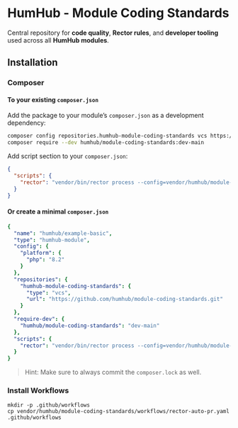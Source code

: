 # HumHub - Module Coding Standards

Central repository for **code quality**, **Rector rules**, and **developer tooling** used across all **HumHub modules**.

## Installation

### Composer 

#### To your existing `composer.json`

Add the package to your module’s `composer.json` as a development dependency:

```bash
composer config repositories.humhub-module-coding-standards vcs https://github.com/humhub/module-coding-standards.git
composer require --dev humhub/module-coding-standards:dev-main
```

Add script section to your `composer.json`:

```json
{
  "scripts": {
    "rector": "vendor/bin/rector process --config=vendor/humhub/module-coding-standards/rector.php"
  }
}
```

#### Or create a minimal `composer.json`

```yaml
{
  "name": "humhub/example-basic",
  "type": "humhub-module",
  "config": {
    "platform": {
      "php": "8.2"
    }
  },
  "repositories": {
    "humhub-module-coding-standards": {
      "type": "vcs",
      "url": "https://github.com/humhub/module-coding-standards.git"
    }
  },
  "require-dev": {
    "humhub/module-coding-standards": "dev-main"
  },
  "scripts": {
    "rector": "vendor/bin/rector process --config=vendor/humhub/module-coding-standards/rector.php"
  }
}
```

> Hint: Make sure to always commit the `composer.lock` as well.

### Install Workflows

```
mkdir -p .github/workflows
cp vendor/humhub/module-coding-standards/workflows/rector-auto-pr.yaml .github/workflows
```

